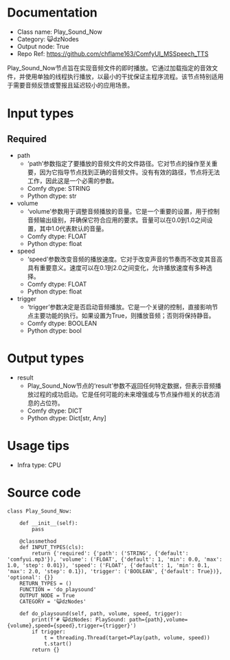 # Documentation
- Class name: Play_Sound_Now
- Category: 😺dzNodes
- Output node: True
- Repo Ref: https://github.com/chflame163/ComfyUI_MSSpeech_TTS

Play_Sound_Now节点旨在实现音频文件的即时播放。它通过加载指定的音效文件，并使用单独的线程执行播放，以最小的干扰保证主程序流程。该节点特别适用于需要音频反馈或警报且延迟较小的应用场景。

# Input types
## Required
- path
    - ‘path’参数指定了要播放的音频文件的文件路径。它对节点的操作至关重要，因为它指导节点找到正确的音频文件。没有有效的路径，节点将无法工作，因此这是一个必需的参数。
    - Comfy dtype: STRING
    - Python dtype: str
- volume
    - ‘volume’参数用于调整音频播放的音量。它是一个重要的设置，用于控制音频输出级别，并确保它符合应用的要求。音量可以在0.0到1.0之间设置，其中1.0代表默认的音量。
    - Comfy dtype: FLOAT
    - Python dtype: float
- speed
    - ‘speed’参数改变音频的播放速度。它对于改变声音的节奏而不改变其音高具有重要意义。速度可以在0.1到2.0之间变化，允许播放速度有多种选择。
    - Comfy dtype: FLOAT
    - Python dtype: float
- trigger
    - ‘trigger’参数决定是否启动音频播放。它是一个关键的控制，直接影响节点主要功能的执行。如果设置为True，则播放音频；否则将保持静音。
    - Comfy dtype: BOOLEAN
    - Python dtype: bool

# Output types
- result
    - Play_Sound_Now节点的‘result’参数不返回任何特定数据，但表示音频播放过程的成功启动。它是任何可能的未来增强或与节点操作相关的状态消息的占位符。
    - Comfy dtype: DICT
    - Python dtype: Dict[str, Any]

# Usage tips
- Infra type: CPU

# Source code
```
class Play_Sound_Now:

    def __init__(self):
        pass

    @classmethod
    def INPUT_TYPES(cls):
        return {'required': {'path': ('STRING', {'default': 'comfyui.mp3'}), 'volume': ('FLOAT', {'default': 1, 'min': 0.0, 'max': 1.0, 'step': 0.01}), 'speed': ('FLOAT', {'default': 1, 'min': 0.1, 'max': 2.0, 'step': 0.1}), 'trigger': ('BOOLEAN', {'default': True})}, 'optional': {}}
    RETURN_TYPES = ()
    FUNCTION = 'do_playsound'
    OUTPUT_NODE = True
    CATEGORY = '😺dzNodes'

    def do_playsound(self, path, volume, speed, trigger):
        print(f'# 😺dzNodes: PlaySound: path={path},volume={volume},speed={speed},trigger={trigger}')
        if trigger:
            t = threading.Thread(target=Play(path, volume, speed))
            t.start()
        return {}
```